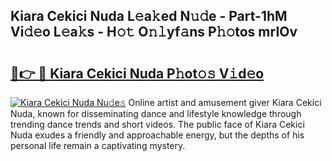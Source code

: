 ## Kiara Cekici Nuda L𝚎a𝚔ed N𝚞𝚍e - Part-1hM Vi𝚍𝚎o L𝚎a𝚔s - H𝚘𝚝 O𝚗𝚕yf𝚊ns P𝚑𝚘tos mrIOv

# <h2><a href="http://kfcln58.oniu.top/?m=Kiara+Cekici+Nuda">🔗👉 🔴 Kiara Cekici Nuda P𝚑ot𝚘𝚜 V𝚒d𝚎o</a></h2>

[![Kiara Cekici Nuda Nu𝚍e𝚜](https://i.imgur.com/0qMVB7G.gif)](http://kfcln58.oniu.top/?m=Kiara+Cekici+Nuda)
Online artist and amusement giver Kiara Cekici Nuda, known for disseminating dance and lifestyle knowledge through trending dance trends and short videos. The public face of Kiara Cekici Nuda exudes a friendly and approachable energy, but the depths of his personal life remain a captivating mystery.  
